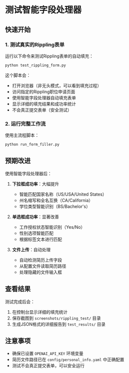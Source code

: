 # 测试智能字段处理器

## 快速开始

### 1. 测试真实的Rippling表单

运行以下命令来测试Rippling表单的自动填充：

```bash
python test_rippling_form.py
```

这个脚本会：
- 打开浏览器（非无头模式，可以看到填充过程）
- 访问指定的Rippling职位申请页面
- 使用智能字段处理器自动填充表单
- 显示详细的填充结果和成功率统计
- 不会真正提交表单（安全测试）

### 2. 运行完整工作流

使用主流程脚本：

```bash
python run_form_filler.py
```

## 预期改进

使用智能字段处理器后：

1. **下拉框成功率**：大幅提升
   - 智能匹配国家名称（US/USA/United States）
   - 州名缩写和全名互换（CA/California）
   - 学位类型智能识别（BS/Bachelor's）

2. **单选框成功率**：显著改善
   - 工作授权状态智能识别（Yes/No）
   - 性别选项智能匹配
   - 根据标签文本进行匹配

3. **文件上传**：自动处理
   - 自动检测简历上传字段
   - 从配置文件读取简历路径
   - 处理隐藏的文件输入框

## 查看结果

测试完成后会：
1. 在控制台显示详细的填充统计
2. 保存截图到 `screenshots/rippling_test/` 目录
3. 生成JSON格式的详细报告到 `test_results/` 目录

## 注意事项

- 确保已设置 `OPENAI_API_KEY` 环境变量
- 简历文件路径已在 `config/personal_info.yaml` 中正确配置
- 测试不会真正提交表单，可以安全运行
